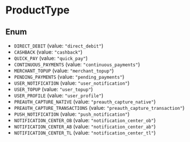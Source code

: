 
# ProductType

## Enum

* `DIRECT_DEBIT` (value: `"direct_debit"`)
* `CASHBACK` (value: `"cashback"`)
* `QUICK_PAY` (value: `"quick_pay"`)
* `CONTINUOUS_PAYMENTS` (value: `"continuous_payments"`)
* `MERCHANT_TOPUP` (value: `"merchant_topup"`)
* `PENDING_PAYMENTS` (value: `"pending_payments"`)
* `USER_NOTIFICATION` (value: `"user_notification"`)
* `USER_TOPUP` (value: `"user_topup"`)
* `USER_PROFILE` (value: `"user_profile"`)
* `PREAUTH_CAPTURE_NATIVE` (value: `"preauth_capture_native"`)
* `PREAUTH_CAPTURE_TRANSACTIONS` (value: `"preauth_capture_transaction"`)
* `PUSH_NOTIFICATION` (value: `"push_notification"`)
* `NOTIFICATION_CENTER_OB` (value: `"notification_center_ob"`)
* `NOTIFICATION_CENTER_AB` (value: `"notification_center_ab"`)
* `NOTIFICATION_CENTER_TL` (value: `"notification_center_tl"`)



